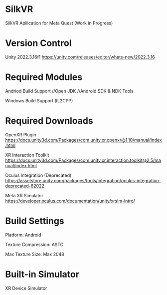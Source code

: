 # SilkVR
 SilkVR Apllication for Meta Quest (Work in Progress)

# Version Control

Unity 2022.3.16f1
https://unity.com/releases/editor/whats-new/2022.3.16

# Required Modules

Andriod Build Support
    //Open JDK
    //Android SDK & NDK Tools

Windows Build Support (IL2CPP)

# Required Downloads

OpenXR Plugin
https://docs.unity3d.com/Packages/com.unity.xr.openxr@1.10/manual/index.html

XR Interaction Toolkit
https://docs.unity3d.com/Packages/com.unity.xr.interaction.toolkit@2.5/manual/index.html

Oculus Integration (Deprecated)
https://assetstore.unity.com/packages/tools/integration/oculus-integration-deprecated-82022

Meta XR Simulator
https://developer.oculus.com/documentation/unity/xrsim-intro/

# Build Settings

Platform: Android

Texture Compression: ASTC

Max Texture Size: Max 2048

# Built-in Simulator

XR Device Simulator